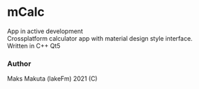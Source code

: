  
# mCalc 

App in active development<br>
Crossplatform calculator app with material design style interface. <br>
Written in C++ Qt5 <br>

### Author 

Maks Makuta (lakeFm) 2021 (C) 
